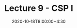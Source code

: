 ---
type: lecture
date: 2020-10-18T8:00:00+4:30
title: Lecture 9 - CSP I
#slides: https://drive.iust.ac.ir/index.php/s/FSwB9rAsEyu2eb7/download?path=%2FSlides&files=S1.pdf
video: https://web.microsoftstream.com/video/7ca9ae9c-81be-4f2a-8188-712e9f6a0f5b
#hide_from_announcments: true
#notes: /static_files/presentations/lec.zip
#codes: /static_files/presentations/code.zip
#tldr: Introduction to AI III + Search
#thumbnail: /static_files/presentations/lec.jpg
notetaker: رامتین احسانی
---